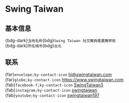 # Swing Taiwan

## 基本信息

{bdg-dark}`当地名称`{bdg}`Swing Taiwan 社交舞與搖擺舞學校`  
{bdg-dark}`所在城市`{bdg}`台北`  

## 联系

{far}`envelope;ky-contact-icon` <hi@swingtaiwan.com>  
{far}`globe;ky-contact-icon` <https://www.swingtaiwan.com>  
{fab}`facebook-f;ky-contact-icon` [SwingTaiwan3](https://www.facebook.com/SwingTaiwan3)  
{fab}`instagram;ky-contact-icon` [swingtaiwan](http://instagram.com/swingtaiwan)  
{fab}`youtube;ky-contact-icon` [swingtaiwan197](https://youtube.com/swingtaiwan197)  
